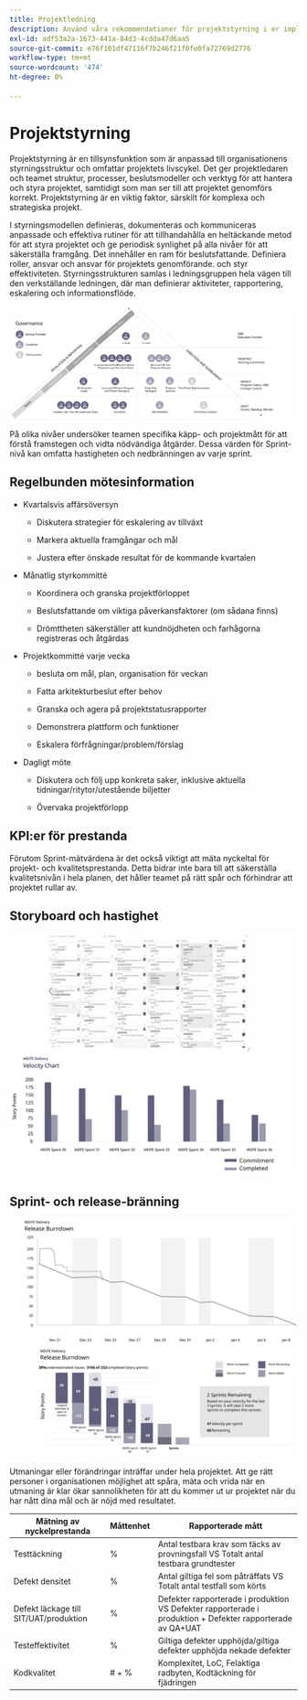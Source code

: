 ```yaml
---
title: Projektledning
description: Använd våra rekommendationer för projektstyrning i er implementering av Adobe Commerce.
exl-id: adf53a2a-1673-441a-84d3-4cdda47d6aa5
source-git-commit: e76f101df47116f7b246f21f0fe0fa72769d2776
workflow-type: tm+mt
source-wordcount: '474'
ht-degree: 0%

---
```


# Projektstyrning

Projektstyrning är en tillsynsfunktion som är anpassad till organisationens styrningsstruktur och omfattar projektets livscykel. Det ger projektledaren och teamet struktur, processer, beslutsmodeller och verktyg för att hantera och styra projektet, samtidigt som man ser till att projektet genomförs korrekt. Projektstyrning är en viktig faktor, särskilt för komplexa och strategiska projekt.

I styrningsmodellen definieras, dokumenteras och kommuniceras anpassade och effektiva rutiner för att tillhandahålla en heltäckande metod för att styra projektet och ge periodisk synlighet på alla nivåer för att säkerställa framgång. Det innehåller en ram för beslutsfattande. Definiera roller, ansvar och ansvar för projektets genomförande. och styr effektiviteten. Styrningsstrukturen samlas i ledningsgruppen hela vägen till den verkställande ledningen, där man definierar aktiviteter, rapportering, eskalering och informationsflöde.

![Infografik om projektstyrning](../../assets/playbooks/project-governance.svg)

På olika nivåer undersöker teamen specifika käpp- och projektmått för att förstå framstegen och vidta nödvändiga åtgärder. Dessa värden för Sprint-nivå kan omfatta hastigheten och nedbränningen av varje sprint.

## Regelbunden mötesinformation

- Kvartalsvis affärsöversyn

   - Diskutera strategier för eskalering av tillväxt

   - Markera aktuella framgångar och mål

   - Justera efter önskade resultat för de kommande kvartalen

- Månatlig styrkommitté

   - Koordinera och granska projektförloppet

   - Beslutsfattande om viktiga påverkansfaktorer (om sådana finns)

   - Drömttheten säkerställer att kundnöjdheten och farhågorna registreras och åtgärdas

- Projektkommitté varje vecka

   - besluta om mål, plan, organisation för veckan

   - Fatta arkitekturbeslut efter behov

   - Granska och agera på projektstatusrapporter

   - Demonstrera plattform och funktioner

   - Eskalera förfrågningar/problem/förslag

- Dagligt möte

   - Diskutera och följ upp konkreta saker, inklusive aktuella tidningar/ritytor/utestående biljetter

   - Övervaka projektförlopp

## KPI:er för prestanda

Förutom Sprint-mätvärdena är det också viktigt att mäta nyckeltal för projekt- och kvalitetsprestanda. Detta bidrar inte bara till att säkerställa kvalitetsnivån i hela planen, det håller teamet på rätt spår och förhindrar att projektet rullar av.

## Storyboard och hastighet

![Exempel på Kanban-tavla](../../assets/playbooks/kanban-board-chart.svg)

## Sprint- och release-bränning

![Exempeldiagram över nedladdning av tidpunkter](../../assets/playbooks/sprint-release-burndown.svg)

Utmaningar eller förändringar inträffar under hela projektet. Att ge rätt personer i organisationen möjlighet att spåra, mäta och vrida när en utmaning är klar ökar sannolikheten för att du kommer ut ur projektet när du har nått dina mål och är nöjd med resultatet.

<table>
<thead>
  <tr>
    <th>Mätning av nyckelprestanda</th>
    <th>Måttenhet</th>
    <th>Rapporterade mått</th>
  </tr>
</thead>
<tbody>
  <tr>
    <td>Testtäckning</td>
    <td>%</td>
    <td>Antal testbara krav som täcks av provningsfall VS Totalt antal testbara grundtester</td>
  </tr>
  <tr>
    <td>Defekt densitet</td>
    <td>%</td>
    <td>Antal giltiga fel som påträffats VS Totalt antal testfall som körts</td>
  </tr>
  <tr>
    <td>Defekt läckage till SIT/UAT/produktion</td>
    <td>%</td>
    <td>Defekter rapporterade i produktion VS Defekter rapporterade i produktion + Defekter rapporterade av QA+UAT</td>
  </tr>
  <tr>
    <td>Testeffektivitet</td>
    <td>%</td>
    <td>Giltiga defekter upphöjda/giltiga defekter upphöjda nekade defekter</td>
  </tr>
  <tr>
    <td>Kodkvalitet</td>
    <td># + %</td>
    <td>Komplexitet, LoC, Felaktiga radbyten, Kodtäckning för fjädringen</td>
  </tr>
</tbody>
</table>
